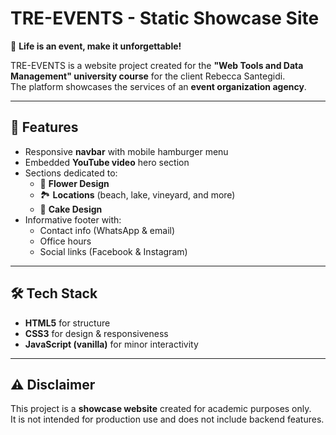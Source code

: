 # TRE-EVENTS - Static Showcase Site

🎉 **Life is an event, make it unforgettable!**

TRE-EVENTS is a website project created for the **"Web Tools and Data Management" university course** for the client Rebecca Santegidi.  
The platform showcases the services of an **event organization agency**.

---

## 🌟 Features
- Responsive **navbar** with mobile hamburger menu
- Embedded **YouTube video** hero section
- Sections dedicated to:
  - 🌸 **Flower Design**
  - 🏞️ **Locations** (beach, lake, vineyard, and more)
  - 🍰 **Cake Design**
- Informative footer with:
  - Contact info (WhatsApp & email)  
  - Office hours  
  - Social links (Facebook & Instagram)  
  
---

## 🛠️ Tech Stack
- **HTML5** for structure  
- **CSS3** for design & responsiveness  
- **JavaScript (vanilla)** for minor interactivity

---

## ⚠️ Disclaimer
This project is a **showcase website** created for academic purposes only.  
It is not intended for production use and does not include backend features.

